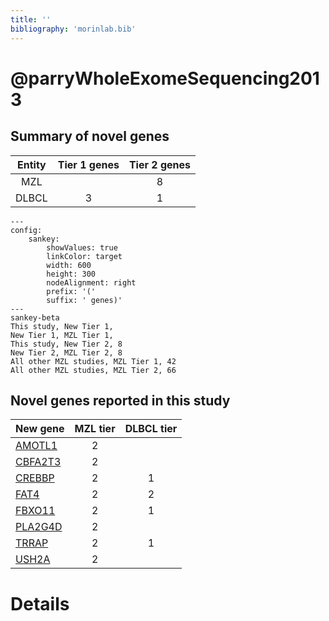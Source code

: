 ```yaml
---
title: ''
bibliography: 'morinlab.bib'
---
```


# @parryWholeExomeSequencing2013
## Summary of novel genes

|Entity| Tier 1 genes| Tier 2 genes|
|:-:|:-:|:-:|
|MZL||8|
|DLBCL|3|1|
```mermaid
---
config:
    sankey:
        showValues: true
        linkColor: target
        width: 600
        height: 300
        nodeAlignment: right
        prefix: '('
        suffix: ' genes)'
---
sankey-beta
This study, New Tier 1, 
New Tier 1, MZL Tier 1, 
This study, New Tier 2, 8
New Tier 2, MZL Tier 2, 8
All other MZL studies, MZL Tier 1, 42
All other MZL studies, MZL Tier 2, 66
```


## Novel genes reported in this study

|New gene|MZL tier|DLBCL tier|
|:-|:-:|:-:|
|[AMOTL1](AMOTL1)|2 | |
|[CBFA2T3](CBFA2T3)|2 | |
|[CREBBP](CREBBP)|2 |1 |
|[FAT4](FAT4)|2 |2 |
|[FBXO11](FBXO11)|2 |1 |
|[PLA2G4D](PLA2G4D)|2 | |
|[TRRAP](TRRAP)|2 |1 |
|[USH2A](USH2A)|2 | |

# Details

